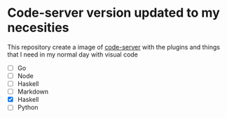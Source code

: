 # Code-server version updated to my necesities

This repository create a image of [code-server](https://github.com/cdr/code-server) with the plugins and things that I need in my normal day with visual code

* [ ] Go
* [ ] Node
* [ ] Haskell
* [ ] Markdown
* [x] Haskell
* [ ] Python